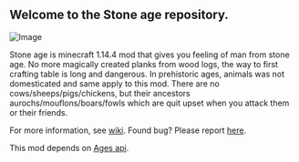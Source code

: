 ## Welcome to the Stone age repository.
![Image](https://i.imgur.com/5uSgr3S.png)

Stone age is minecraft 1.14.4 mod that gives you feeling of man from stone age. No more magically created planks from wood logs, the way to first crafting table is long and dangerous. In prehistoric ages, animals was not domesticated and same apply to this mod. There are no cows/sheeps/pigs/chickens, but their ancestors aurochs/mouflons/boars/fowls which are quit upset when you attack them or their friends.

For more information, see [wiki](https://github.com/yanny7/StoneAge/wiki).
Found bug? Please report [here](https://github.com/yanny7/StoneAge/issues).

This mod depends on [Ages api](https://github.com/yanny7/AgesApi).

